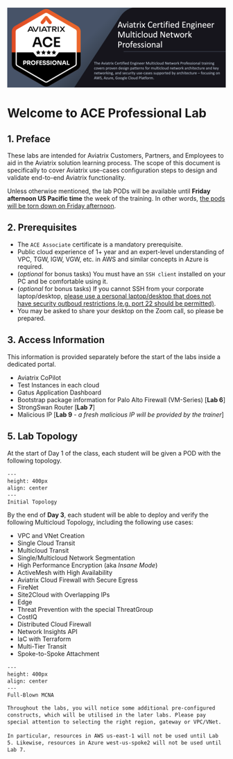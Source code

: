 ![ACE](../../docs/_logos/ace_professional_banner_new.png)

# Welcome to ACE Professional Lab

## 1. Preface

These labs are intended for Aviatrix Customers, Partners, and Employees to aid in the Aviatrix solution learning process. The scope of this document is specifically to cover Aviatrix use-cases configuration steps to design and validate end-to-end Aviatrix functionality.

Unless otherwise mentioned, the lab PODs will be available until **Friday afternoon US Pacific time** the week of the training. In other words, <ins>the pods will be torn down on Friday afternoon</ins>.

## 2. Prerequisites

- The `ACE Associate` certificate is a mandatory prerequisite. 
- Public cloud experience of 1+ year and an expert-level understanding of VPC, TGW, IGW, VGW, etc. in AWS and similar concepts in Azure is required.
- (_optional_ for bonus tasks) You must have an `SSH client` installed on your PC and be comfortable using it.
- (_optional_ for bonus tasks) If you cannot SSH from your corporate laptop/desktop, <ins>please use a personal laptop/desktop that does not have security outboud restrictions (e.g. port 22 should be permitted)</ins>.
- You may be asked to share your desktop on the Zoom call, so please be prepared.

## 3. Access Information

This information is provided separately before the start of the labs inside a dedicated portal.

- Aviatrix CoPilot
- Test Instances in each cloud
- Gatus Application Dashboard
- Bootstrap package information for Palo Alto Firewall (VM-Series) [**Lab 6**]
- StrongSwan Router [**Lab 7**]
- Malicious IP [**Lab 9** - *a fresh malicious IP will be provided by the trainer*]

## 5. Lab Topology

At the start of Day 1 of the class, each student will be given a POD with the following topology.

```{figure} images/home-topology.png
---
height: 400px
align: center
---
Initial Topology
```

By the end of **Day 3**, each student will be able to deploy and verify the following Multicloud Topology, including the following use cases:

- VPC and VNet Creation
- Single Cloud Transit
- Multicloud Transit
- Single/Multicloud Network Segmentation
- High Performance Encryption (aka *Insane Mode*)
- ActiveMesh with High Availability
- Aviatrix Cloud Firewall with Secure Egress
- FireNet
- Site2Cloud with Overlapping IPs
- Edge
- Threat Prevention with the special ThreatGroup
- CostIQ
- Distributed Cloud Firewall
- Network Insights API
- IaC with Terraform
- Multi-Tier Transit
- Spoke-to-Spoke Attachment

```{figure} images/home-finaltopology.png
---
height: 400px
align: center
---
Full-Blown MCNA
```

```{note}
Throughout the labs, you will notice some additional pre-configured constructs, which will be utilised in the later labs. Please pay special attention to selecting the right region, gateway or VPC/VNet.

In particular, resources in AWS us-east-1 will not be used until Lab 5. Likewise, resources in Azure west-us-spoke2 will not be used until Lab 7.
```